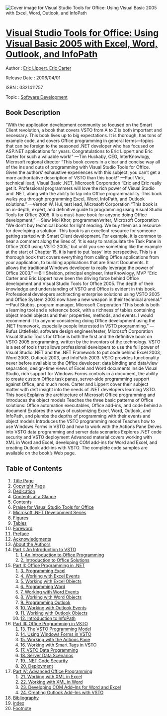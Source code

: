 ![Cover image for Visual Studio Tools for Office: Using Visual Basic 2005 with Excel, Word, Outlook, and InfoPath](https://imgdetail.ebookreading.net/cover/cover/software_development/EB0321411757.jpg)

[Visual Studio Tools for Office: Using Visual Basic 2005 with Excel, Word, Outlook, and InfoPath](https://ebookreading.net/view/book/Visual+Studio+Tools+for+Office%3A+Using+Visual+Basic+2005+with+Excel%2C+Word%2C+Outlook%2C+and+InfoPath-EB0321411757_1.html "Visual Studio Tools for Office: Using Visual Basic 2005 with Excel, Word, Outlook, and InfoPath")
====================================================================================================================

Author : [Eric Lippert](https://ebookreading.net/search/author/Eric+Lippert),[ Eric Carter](https://ebookreading.net/search/author/+Eric+Carter)

Release Date : 2006/04/01

ISBN : 0321411757

Topic : [Software Development](https://ebookreading.net/search/category/software-development)

Book Description
-----------------

 “With the application development community so focused on the Smart Client revolution, a book that covers VSTO from A to Z is both important and necessary. This book lives up to big expectations. It is thorough, has tons of example code, and covers Office programming in general terms—topics that can be foreign to the seasoned .NET developer who has focused on ASP.NET applications for years. Congratulations to Eric Lippert and Eric Carter for such a valuable work!” —Tim Huckaby, CEO, InterKnowlogy, Microsoft regional director 
 “This book covers in a clear and concise way all of the ins and outs of programming with Visual Studio Tools for Office. Given the authors’ exhaustive experiences with this subject, you can’t get a more authoritative description of VSTO than this book!” —Paul Vick, technical lead, Visual Basic .NET, Microsoft Corporation 
 “Eric and Eric really get it. Professional programmers will love the rich power of Visual Studio and .NET, along with the ability to tap into Office programmability. This book walks you through programming Excel, Word, InfoPath, and Outlook solutions.” —Vernon W. Hui, test lead, Microsoft Corporation 
 “This book is an in-depth, expert, and definitive guide to programming using Visual Studio Tools for Office 2005. It is a must-have book for anyone doing Office development.” —Siew Moi Khor, programmer/writer, Microsoft Corporation 
 “We don’t buy technical books for light reading. We buy them as a resource for developing a solution. This book is an excellent resource for someone getting started with Smart Client development. For example, it is common to hear a comment along the lines of, ‘It is easy to manipulate the Task Pane in Office 2003 using VSTO 2005,’ but until you see something like the example at the start of Chapter 15, it is hard to put ‘easy’ into perspective. This is a thorough book that covers everything from calling Office applications from your application, to building applications that are Smart Documents. It allows the traditional Windows developer to really leverage the power of Office 2003.” —Bill Sheldon, principal engineer, InterKnowlogy, MVP 
 “Eric Carter and Eric Lippert have been the driving force behind Office development and Visual Studio Tools for Office 2005. The depth of their knowledge and understanding of VSTO and Office is evident in this book. Professional developers architecting enterprise solutions using VSTO 2005 and Office System 2003 now have a new weapon in their technical arsenal.” —Paul Stubbs, program manager, Microsoft Corporation 
 “This book is both a learning tool and a reference book, with a richness of tables containing object model objects and their properties, methods, and events. I would recommend it to anyone considering doing Office development using the .NET framework, especially people interested in VSTO programming.” —Rufus Littlefield, software design engineer/tester, Microsoft Corporation 
Visual Studio Tools for Office is both the first and the definitive book on VSTO 2005 programming, written by the inventors of the technology. VSTO is a set of tools that allows professional developers to use the full power of Visual Studio .NET and the .NET Framework to put code behind Excel 2003, Word 2003, Outlook 2003, and InfoPath 2003.
VSTO provides functionality never before available to the Office developer: data binding and data/view separation, design-time views of Excel and Word documents inside Visual Studio, rich support for Windows Forms controls in a document, the ability to create custom Office task panes, server-side programming support against Office, and much more.
Carter and Lippert cover their subject matter with deft insight into the needs of .NET developers learning VSTO. This book
Explains the architecture of Microsoft Office programming and introduces the object models
Teaches the three basic patterns of Office solutions: Office automation executables, Office add-ins, and code behind a document
Explores the ways of customizing Excel, Word, Outlook, and InfoPath, and plumbs the depths of programming with their events and object models
Introduces the VSTO programming model
Teaches how to use Windows Forms in VSTO and how to work with the Actions Pane
Delves into VSTO data programming and server data scenarios
Explores .NET code security and VSTO deployment
Advanced material covers working with XML in Word and Excel, developing COM add-ins for Word and Excel, and creating Outlook add-ins with VSTO.
The complete code samples are available on the book’s Web page.

              
Table of Contents
-----------------

1. [Title Page](https://ebookreading.net/view/book/Visual+Studio+Tools+for+Office%3A+Using+Visual+Basic+2005+with+Excel%2C+Word%2C+Outlook%2C+and+InfoPath-EB0321411757_4.html)
1. [Copyright Page](https://ebookreading.net/view/book/Visual+Studio+Tools+for+Office%3A+Using+Visual+Basic+2005+with+Excel%2C+Word%2C+Outlook%2C+and+InfoPath-EB0321411757_5.html)
1. [Dedication](https://ebookreading.net/view/book/Visual+Studio+Tools+for+Office%3A+Using+Visual+Basic+2005+with+Excel%2C+Word%2C+Outlook%2C+and+InfoPath-EB0321411757_6.html)
1. [Contents at a Glance](https://ebookreading.net/view/book/Visual+Studio+Tools+for+Office%3A+Using+Visual+Basic+2005+with+Excel%2C+Word%2C+Outlook%2C+and+InfoPath-EB0321411757_7.html)
1. [Contents](https://ebookreading.net/view/book/Visual+Studio+Tools+for+Office%3A+Using+Visual+Basic+2005+with+Excel%2C+Word%2C+Outlook%2C+and+InfoPath-EB0321411757_8.html)
1. [Praise for Visual Studio Tools for Office](https://ebookreading.net/view/book/Visual+Studio+Tools+for+Office%3A+Using+Visual+Basic+2005+with+Excel%2C+Word%2C+Outlook%2C+and+InfoPath-EB0321411757_2.html)
1. [Microsoft .NET Development Series](https://ebookreading.net/view/book/Visual+Studio+Tools+for+Office%3A+Using+Visual+Basic+2005+with+Excel%2C+Word%2C+Outlook%2C+and+InfoPath-EB0321411757_3.html)
1. [Figures](https://ebookreading.net/view/book/Visual+Studio+Tools+for+Office%3A+Using+Visual+Basic+2005+with+Excel%2C+Word%2C+Outlook%2C+and+InfoPath-EB0321411757_9.html)
1. [Tables](https://ebookreading.net/view/book/Visual+Studio+Tools+for+Office%3A+Using+Visual+Basic+2005+with+Excel%2C+Word%2C+Outlook%2C+and+InfoPath-EB0321411757_10.html)
1. [Foreword](https://ebookreading.net/view/book/Visual+Studio+Tools+for+Office%3A+Using+Visual+Basic+2005+with+Excel%2C+Word%2C+Outlook%2C+and+InfoPath-EB0321411757_11.html)
1. [Preface](https://ebookreading.net/view/book/Visual+Studio+Tools+for+Office%3A+Using+Visual+Basic+2005+with+Excel%2C+Word%2C+Outlook%2C+and+InfoPath-EB0321411757_12.html)
1. [Acknowledgments](https://ebookreading.net/view/book/Visual+Studio+Tools+for+Office%3A+Using+Visual+Basic+2005+with+Excel%2C+Word%2C+Outlook%2C+and+InfoPath-EB0321411757_13.html)
1. [About the Authors](https://ebookreading.net/view/book/Visual+Studio+Tools+for+Office%3A+Using+Visual+Basic+2005+with+Excel%2C+Word%2C+Outlook%2C+and+InfoPath-EB0321411757_14.html)
1. [Part I: An Introduction to VSTO](https://ebookreading.net/view/book/Visual+Studio+Tools+for+Office%3A+Using+Visual+Basic+2005+with+Excel%2C+Word%2C+Outlook%2C+and+InfoPath-EB0321411757_15.html)
    1. [1. An Introduction to Office Programming](https://ebookreading.net/view/book/Visual+Studio+Tools+for+Office%3A+Using+Visual+Basic+2005+with+Excel%2C+Word%2C+Outlook%2C+and+InfoPath-EB0321411757_16.html)
    1. [2. Introduction to Office Solutions](https://ebookreading.net/view/book/Visual+Studio+Tools+for+Office%3A+Using+Visual+Basic+2005+with+Excel%2C+Word%2C+Outlook%2C+and+InfoPath-EB0321411757_17.html)
1. [Part II: Office Programming in .NET](https://ebookreading.net/view/book/Visual+Studio+Tools+for+Office%3A+Using+Visual+Basic+2005+with+Excel%2C+Word%2C+Outlook%2C+and+InfoPath-EB0321411757_18.html)
    1. [3. Programming Excel](https://ebookreading.net/view/book/Visual+Studio+Tools+for+Office%3A+Using+Visual+Basic+2005+with+Excel%2C+Word%2C+Outlook%2C+and+InfoPath-EB0321411757_19.html)
    1. [4. Working with Excel Events](https://ebookreading.net/view/book/Visual+Studio+Tools+for+Office%3A+Using+Visual+Basic+2005+with+Excel%2C+Word%2C+Outlook%2C+and+InfoPath-EB0321411757_20.html)
    1. [5. Working with Excel Objects](https://ebookreading.net/view/book/Visual+Studio+Tools+for+Office%3A+Using+Visual+Basic+2005+with+Excel%2C+Word%2C+Outlook%2C+and+InfoPath-EB0321411757_21.html)
    1. [6. Programming Word](https://ebookreading.net/view/book/Visual+Studio+Tools+for+Office%3A+Using+Visual+Basic+2005+with+Excel%2C+Word%2C+Outlook%2C+and+InfoPath-EB0321411757_22.html)
    1. [7. Working with Word Events](https://ebookreading.net/view/book/Visual+Studio+Tools+for+Office%3A+Using+Visual+Basic+2005+with+Excel%2C+Word%2C+Outlook%2C+and+InfoPath-EB0321411757_23.html)
    1. [8. Working with Word Objects](https://ebookreading.net/view/book/Visual+Studio+Tools+for+Office%3A+Using+Visual+Basic+2005+with+Excel%2C+Word%2C+Outlook%2C+and+InfoPath-EB0321411757_24.html)
    1. [9. Programming Outlook](https://ebookreading.net/view/book/Visual+Studio+Tools+for+Office%3A+Using+Visual+Basic+2005+with+Excel%2C+Word%2C+Outlook%2C+and+InfoPath-EB0321411757_25.html)
    1. [10. Working with Outlook Events](https://ebookreading.net/view/book/Visual+Studio+Tools+for+Office%3A+Using+Visual+Basic+2005+with+Excel%2C+Word%2C+Outlook%2C+and+InfoPath-EB0321411757_26.html)
    1. [11. Working with Outlook Objects](https://ebookreading.net/view/book/Visual+Studio+Tools+for+Office%3A+Using+Visual+Basic+2005+with+Excel%2C+Word%2C+Outlook%2C+and+InfoPath-EB0321411757_27.html)
    1. [12. Introduction to InfoPath](https://ebookreading.net/view/book/Visual+Studio+Tools+for+Office%3A+Using+Visual+Basic+2005+with+Excel%2C+Word%2C+Outlook%2C+and+InfoPath-EB0321411757_28.html)
1. [Part III: Office Programming in VSTO](https://ebookreading.net/view/book/Visual+Studio+Tools+for+Office%3A+Using+Visual+Basic+2005+with+Excel%2C+Word%2C+Outlook%2C+and+InfoPath-EB0321411757_29.html)
    1. [13. The VSTO Programming Model](https://ebookreading.net/view/book/Visual+Studio+Tools+for+Office%3A+Using+Visual+Basic+2005+with+Excel%2C+Word%2C+Outlook%2C+and+InfoPath-EB0321411757_30.html)
    1. [14. Using Windows Forms in VSTO](https://ebookreading.net/view/book/Visual+Studio+Tools+for+Office%3A+Using+Visual+Basic+2005+with+Excel%2C+Word%2C+Outlook%2C+and+InfoPath-EB0321411757_31.html)
    1. [15. Working with the Actions Pane](https://ebookreading.net/view/book/Visual+Studio+Tools+for+Office%3A+Using+Visual+Basic+2005+with+Excel%2C+Word%2C+Outlook%2C+and+InfoPath-EB0321411757_32.html)
    1. [16. Working with Smart Tags in VSTO](https://ebookreading.net/view/book/Visual+Studio+Tools+for+Office%3A+Using+Visual+Basic+2005+with+Excel%2C+Word%2C+Outlook%2C+and+InfoPath-EB0321411757_33.html)
    1. [17. VSTO Data Programming](https://ebookreading.net/view/book/Visual+Studio+Tools+for+Office%3A+Using+Visual+Basic+2005+with+Excel%2C+Word%2C+Outlook%2C+and+InfoPath-EB0321411757_34.html)
    1. [18. Server Data Scenarios](https://ebookreading.net/view/book/Visual+Studio+Tools+for+Office%3A+Using+Visual+Basic+2005+with+Excel%2C+Word%2C+Outlook%2C+and+InfoPath-EB0321411757_35.html)
    1. [19. .NET Code Security](https://ebookreading.net/view/book/Visual+Studio+Tools+for+Office%3A+Using+Visual+Basic+2005+with+Excel%2C+Word%2C+Outlook%2C+and+InfoPath-EB0321411757_36.html)
    1. [20. Deployment](https://ebookreading.net/view/book/Visual+Studio+Tools+for+Office%3A+Using+Visual+Basic+2005+with+Excel%2C+Word%2C+Outlook%2C+and+InfoPath-EB0321411757_37.html)
1. [Part IV: Advanced Office Programming](https://ebookreading.net/view/book/Visual+Studio+Tools+for+Office%3A+Using+Visual+Basic+2005+with+Excel%2C+Word%2C+Outlook%2C+and+InfoPath-EB0321411757_38.html)
    1. [21. Working with XML in Excel](https://ebookreading.net/view/book/Visual+Studio+Tools+for+Office%3A+Using+Visual+Basic+2005+with+Excel%2C+Word%2C+Outlook%2C+and+InfoPath-EB0321411757_39.html)
    1. [22. Working with XML in Word](https://ebookreading.net/view/book/Visual+Studio+Tools+for+Office%3A+Using+Visual+Basic+2005+with+Excel%2C+Word%2C+Outlook%2C+and+InfoPath-EB0321411757_40.html)
    1. [23. Developing COM Add–Ins for Word and Excel](https://ebookreading.net/view/book/Visual+Studio+Tools+for+Office%3A+Using+Visual+Basic+2005+with+Excel%2C+Word%2C+Outlook%2C+and+InfoPath-EB0321411757_41.html)
    1. [24. Creating Outlook Add–Ins with VSTO](https://ebookreading.net/view/book/Visual+Studio+Tools+for+Office%3A+Using+Visual+Basic+2005+with+Excel%2C+Word%2C+Outlook%2C+and+InfoPath-EB0321411757_42.html)
1. [Bibliography](https://ebookreading.net/view/book/Visual+Studio+Tools+for+Office%3A+Using+Visual+Basic+2005+with+Excel%2C+Word%2C+Outlook%2C+and+InfoPath-EB0321411757_43.html)
1. [index](https://ebookreading.net/view/book/Visual+Studio+Tools+for+Office%3A+Using+Visual+Basic+2005+with+Excel%2C+Word%2C+Outlook%2C+and+InfoPath-EB0321411757_44.html)
1. [Footnote](https://ebookreading.net/view/book/Visual+Studio+Tools+for+Office%3A+Using+Visual+Basic+2005+with+Excel%2C+Word%2C+Outlook%2C+and+InfoPath-EB0321411757_45.html)

